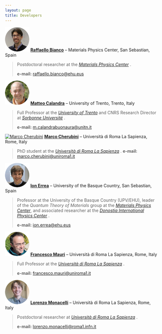 ```yaml
---
layout: page
title: Developers
---
```


[![Raffaello Bianco](img/Raffaello_Bianco.jpg)](https://scholar.google.com/citations?user=YtXgXCAAAAAJ&hl=it) [**Raffaello Bianco**](https://scholar.google.com/citations?user=YtXgXCAAAAAJ&hl=it) – Materials Physics Center, San Sebastian, Spain

> Postdoctoral researcher at the [*Materials Physics Center*](https://cfm.ehu.es/eu/) .
>
>**e-mail:** raffaello.bianco@ehu.eus

[![Matteo Calandra](img/Matteo_Calandra.jpg)](https://mcalandra.github.io/) [**Matteo Calandra**](https://mcalandra.github.io/) – University of Trento, Trento, Italy

> Full Professor at the [*University of Trento*](https://www.unitn.it/) and CNRS Research Director at [*Sorbonne Université*](https://www.sorbonne-universite.fr/) .
>
>**e-mail:** m.calandrabuonaura@unitn.it

[![Marco Cherubini](img/Marco_Cherubini.jpg)](https://github.com/marcocherubini) [**Marco Cherubini**](https://github.com/marcocherubini) – Università di Roma La Sapienza, Rome, Italy

> PhD student at the [*Università di Roma La Sapienza*](https://www.uniroma1.it/en/pagina-strutturale/home) .
>**e-mail:** marco.cherubini@uniroma1.it

[![Ion Errea](img/Ion_Errea.jpg)](https://ionerrea.wordpress.com/) [**Ion Errea**](https://ionerrea.wordpress.com/) – University of the Basque Country, San Sebastian, Spain

> Professor at the University of the Basque Country (UPV/EHU), leader of the *Quantum Theory of Materials* group at the [*Materials Physics Center*](https://cfm.ehu.es/eu/), and associated researcher at the [*Donostia International Physics Center*](http://dipc.ehu.es/index.php) .
>
>**e-mail:** ion.errea@ehu.eus

[![Francesco Mauri](img/Francesco_Mauri.jpg)](http://www2.phys.uniroma1.it/doc/mauri/) [**Francesco Mauri**](http://www2.phys.uniroma1.it/doc/mauri/) – Università di Roma La Sapienza, Rome, Italy

> Full Professor at the [*Università di Roma La Sapienza*](https://www.uniroma1.it/en/pagina-strutturale/home) .
>
>**e-mail:** francesco.mauri@uniroma1.it

[![Lorenzo Monacelli](img/Lorenzo_Monacelli.jpg)](www.lafisicadimonacelli.it) [**Lorenzo Monacelli**](www.lafisicadimonacelli.it) – Università di Roma La Sapienza, Rome, Italy

> Postdoctoral researcher at [*Università di Roma La Sapienza*](https://www.uniroma1.it/en/pagina-strutturale/home) .
>
>**e-mail:** lorenzo.monacelli@roma1.infn.it
 

